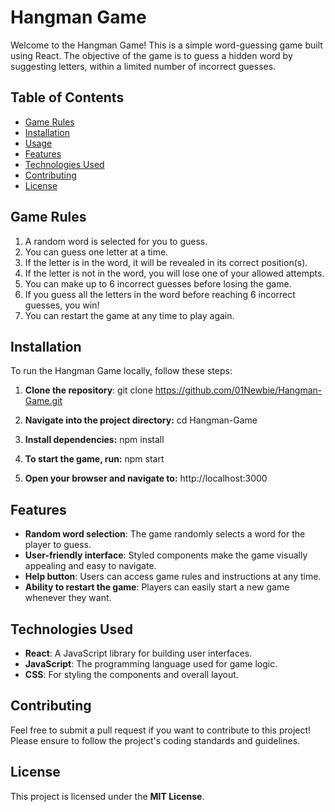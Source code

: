 # Hangman Game

Welcome to the Hangman Game! This is a simple word-guessing game built using React. The objective of the game is to guess a hidden word by suggesting letters, within a limited number of incorrect guesses.

## Table of Contents

- [Game Rules](#game-rules)
- [Installation](#installation)
- [Usage](#usage)
- [Features](#features)
- [Technologies Used](#technologies-used)
- [Contributing](#contributing)
- [License](#license)

## Game Rules

1. A random word is selected for you to guess.
2. You can guess one letter at a time.
3. If the letter is in the word, it will be revealed in its correct position(s).
4. If the letter is not in the word, you will lose one of your allowed attempts.
5. You can make up to 6 incorrect guesses before losing the game.
6. If you guess all the letters in the word before reaching 6 incorrect guesses, you win!
7. You can restart the game at any time to play again.

## Installation

To run the Hangman Game locally, follow these steps:

1. **Clone the repository**:
   git clone https://github.com/01Newbie/Hangman-Game.git

2. **Navigate into the project directory:**
   cd Hangman-Game

3. **Install dependencies:**
   npm install

4. **To start the game, run:**
   npm start

5. **Open your browser and navigate to:**
   http://localhost:3000

## Features

- **Random word selection**: The game randomly selects a word for the player to guess.
- **User-friendly interface**: Styled components make the game visually appealing and easy to navigate.
- **Help button**: Users can access game rules and instructions at any time.
- **Ability to restart the game**: Players can easily start a new game whenever they want.

## Technologies Used

- **React**: A JavaScript library for building user interfaces.
- **JavaScript**: The programming language used for game logic.
- **CSS**: For styling the components and overall layout.

## Contributing

Feel free to submit a pull request if you want to contribute to this project! Please ensure to follow the project's coding standards and guidelines.

## License

This project is licensed under the **MIT License**.